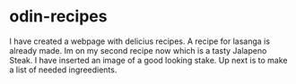# odin-recipes

I have created a webpage with delicius recipes.
A recipe for lasanga is already made.
Im on my second recipe now which is a tasty Jalapeno Steak.
I have inserted an image of a good looking stake.
Up next is to make a list of needed ingreedients.